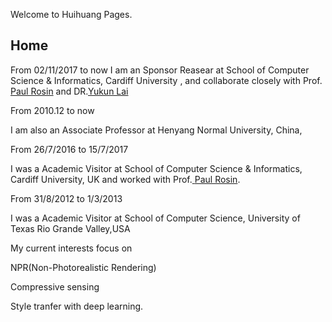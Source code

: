 Welcome to Huihuang Pages.
<h2>Home </h2>
<p>From 02/11/2017 to now       
I am an Sponsor Reasear at School of Computer Science & Informatics, Cardiff University ,  and collaborate closely with Prof.       <a class="anchor" href="http://users.cs.cf.ac.uk/Paul.Rosin" > <span class="octicon octicon-link">Paul Rosin</span></a>
        and DR.<a class="anchor" href="http://users.cs.cf.ac.uk/Yukun.Lai" ><span class="octicon octicon-link">Yukun Lai</span></a>
<p>
 <p>From 2010.12 to now
  <p>
<tab>I am also an Associate Professor at Henyang Normal University, China, 
<p>
 <p> From 26/7/2016 to 15/7/2017
<p> 
I was a Academic Visitor at School of Computer Science & Informatics, Cardiff University, UK and worked with Prof.<a class="anchor" href="http://users.cs.cf.ac.uk/Paul.Rosin" > <span class="octicon octicon-link">Paul Rosin</span></a>. 
<p>

 <p>From 31/8/2012 to 1/3/2013
  <p>    I was a Academic Visitor at School of Computer Science, University of Texas Rio Grande Valley,USA  
<p>
 <p> My current interests focus on
 <p>
 <p>  NPR(Non-Photorealistic Rendering)
 <p>  Compressive sensing
 <p>   Style tranfer with deep learning.
